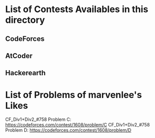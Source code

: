# List of Contests Availables in this directory

## CodeForces


## AtCoder


## Hackerearth





# List of Problems of marvenlee's Likes
CF_Div1+Div2_#758 Problem C: https://codeforces.com/contest/1608/problem/C
CF_Div1+Div2_#758 Problem D: https://codeforces.com/contest/1608/problem/D